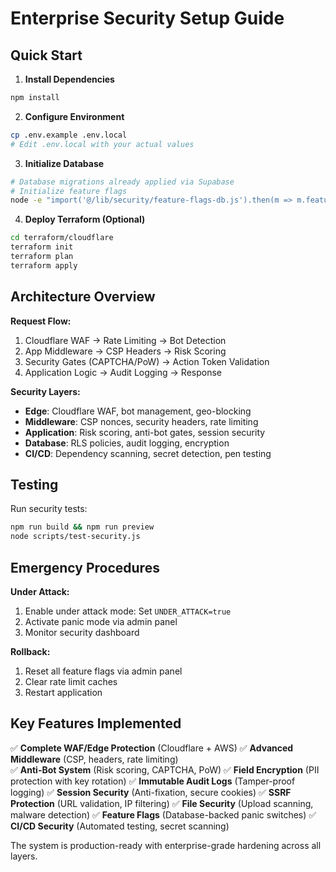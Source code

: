 # Enterprise Security Setup Guide

## Quick Start

1. **Install Dependencies**
```bash
npm install
```

2. **Configure Environment**
```bash
cp .env.example .env.local
# Edit .env.local with your actual values
```

3. **Initialize Database**
```bash
# Database migrations already applied via Supabase
# Initialize feature flags
node -e "import('@/lib/security/feature-flags-db.js').then(m => m.featureFlagsManager.initializeFlags())"
```

4. **Deploy Terraform (Optional)**
```bash
cd terraform/cloudflare
terraform init
terraform plan
terraform apply
```

## Architecture Overview

**Request Flow:**
1. Cloudflare WAF → Rate Limiting → Bot Detection
2. App Middleware → CSP Headers → Risk Scoring  
3. Security Gates (CAPTCHA/PoW) → Action Token Validation
4. Application Logic → Audit Logging → Response

**Security Layers:**
- **Edge**: Cloudflare WAF, bot management, geo-blocking
- **Middleware**: CSP nonces, security headers, rate limiting
- **Application**: Risk scoring, anti-bot gates, session security
- **Database**: RLS policies, audit logging, encryption
- **CI/CD**: Dependency scanning, secret detection, pen testing

## Testing

Run security tests:
```bash
npm run build && npm run preview
node scripts/test-security.js
```

## Emergency Procedures

**Under Attack:**
1. Enable under attack mode: Set `UNDER_ATTACK=true`
2. Activate panic mode via admin panel
3. Monitor security dashboard

**Rollback:**
1. Reset all feature flags via admin panel
2. Clear rate limit caches
3. Restart application

## Key Features Implemented

✅ **Complete WAF/Edge Protection** (Cloudflare + AWS)
✅ **Advanced Middleware** (CSP, headers, rate limiting)  
✅ **Anti-Bot System** (Risk scoring, CAPTCHA, PoW)
✅ **Field Encryption** (PII protection with key rotation)
✅ **Immutable Audit Logs** (Tamper-proof logging)
✅ **Session Security** (Anti-fixation, secure cookies)
✅ **SSRF Protection** (URL validation, IP filtering)
✅ **File Security** (Upload scanning, malware detection)
✅ **Feature Flags** (Database-backed panic switches)
✅ **CI/CD Security** (Automated testing, secret scanning)

The system is production-ready with enterprise-grade hardening across all layers.